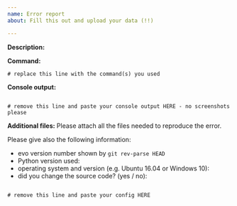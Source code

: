 ```yaml
---
name: Error report
about: Fill this out and upload your data (!!)

---
```


**Description:**


**Command:**
```
# replace this line with the command(s) you used
```

**Console output:**
```

# remove this line and paste your console output HERE - no screenshots please

```

**Additional files:**
Please attach all the files needed to reproduce the error.

Please give also the following information:
* evo version number shown by `git rev-parse HEAD`
* Python version used:
* operating system and version (e.g. Ubuntu 16.04 or Windows 10):
* did you change the source code? (yes / no):
```

# remove this line and paste your config HERE

```
